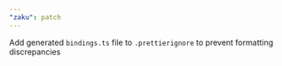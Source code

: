 ```yaml
---
"zaku": patch
---
```


Add generated `bindings.ts` file to `.prettierignore` to prevent formatting discrepancies
